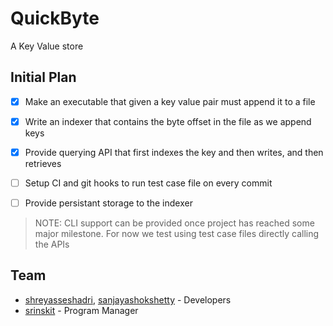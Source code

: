 # QuickByte
A Key Value store

## Initial Plan

- [X] Make an executable that given a key value pair must append it to a file
- [X] Write an indexer that contains the byte offset in the file as we append keys
- [X] Provide querying API that first indexes the key and then writes, and then retrieves
- [ ] Setup CI and git hooks to run test case file on every commit
- [ ] Provide persistant storage to the indexer


> NOTE: CLI support can be provided once project has reached some major milestone. For now we test using test case files directly calling the APIs

## Team
* [shreyasseshadri](https://github.com/shreyasseshadri), [sanjayashokshetty](https://github.com/sanjayashokshetty) - Developers
* [srinskit](https://github.com/srinskit) - Program Manager
